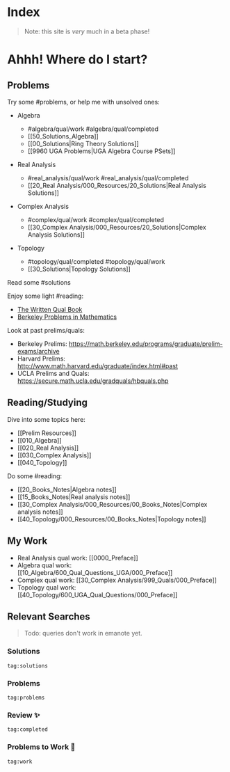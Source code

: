 
# Index

> Note: this site is *very* much in a beta phase!

# Ahhh! Where do I start?

## Problems

Try some #problems, or help me with unsolved ones:

- Algebra
	- #algebra/qual/work #algebra/qual/completed 
	- [[50_Solutions_Algebra]]
	- [[00_Solutions|Ring Theory Solutions]]
	- [[9960 UGA Problems|UGA Algebra Course PSets]]

- Real Analysis
	- #real_analysis/qual/work #real_analysis/qual/completed 
	- [[20_Real Analysis/000_Resources/20_Solutions|Real Analysis Solutions]]

- Complex Analysis
	- #complex/qual/work #complex/qual/completed 
	- [[30_Complex Analysis/000_Resources/20_Solutions|Complex Analysis Solutions]]

- Topology
	- #topology/qual/completed #topology/qual/work 
	- [[30_Solutions|Topology Solutions]]


Read some #solutions 


Enjoy some light #reading:

- [The Written Qual Book](https://people.csail.mit.edu/ddeford/The_Written_Qual_Book.pdf)
- [Berkeley Problems in Mathematics](https://ravuthleang12.files.wordpress.com/2013/08/berkeley-problems-in-mathematics.pdf)


Look at past prelims/quals:

- Berkeley Prelims: <https://math.berkeley.edu/programs/graduate/prelim-exams/archive>
- Harvard Prelims: <http://www.math.harvard.edu/graduate/index.html#past>
- UCLA Prelims and Quals: <https://secure.math.ucla.edu/gradquals/hbquals.php>

## Reading/Studying

Dive into some topics here:

- [[Prelim Resources]]
- [[010_Algebra]]
- [[020_Real Analysis]]
- [[030_Complex Analysis]]
- [[040_Topology]]

Do some #reading:

- [[20_Books_Notes|Algebra notes]]
- [[15_Books_Notes|Real analysis notes]]
- [[30_Complex Analysis/000_Resources/00_Books_Notes|Complex analysis notes]]
- [[40_Topology/000_Resources/00_Books_Notes|Topology notes]]

## My Work

- Real Analysis qual work: [[0000_Preface]]
- Algebra qual work: [[10_Algebra/600_Qual_Questions_UGA/000_Preface]]
- Complex qual work: [[30_Complex Analysis/999_Quals/000_Preface]]
- Topology qual work: [[40_Topology/600_UGA_Qual_Questions/000_Preface]]


## Relevant Searches

> Todo: queries don't work in emanote yet.

### Solutions

```query
tag:solutions
```

### Problems 
```query
tag:problems
```

### Review ✨
```query
tag:completed
```

### Problems to Work 🔨
```query
tag:work
```
